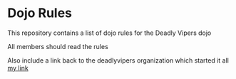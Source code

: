 Dojo Rules
==========

This repository contains a list of dojo rules for the Deadly Vipers dojo

All members should read the rules



Also include a link back to the deadlyvipers organization which started it all 
[my link](https://github.com/deadlyvipers)
